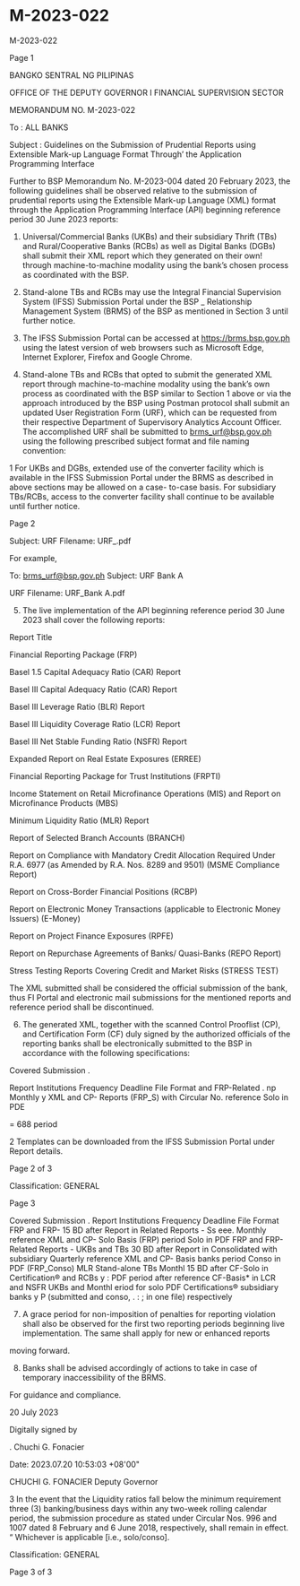 # M-2023-022

M-2023-022

Page 1

BANGKO SENTRAL NG PILIPINAS

OFFICE OF THE DEPUTY GOVERNOR I FINANCIAL SUPERVISION SECTOR

MEMORANDUM NO. M-2023-022

To : ALL BANKS

Subject : Guidelines on the Submission of Prudential Reports using Extensible Mark-up Language Format Through’ the Application Programming Interface

Further to BSP Memorandum No. M-2023-004 dated 20 February 2023, the following guidelines shall be observed relative to the submission of prudential reports using the Extensible Mark-up Language (XML) format through the Application Programming Interface (API) beginning reference period 30 June 2023 reports:

1. Universal/Commercial Banks (UKBs) and their subsidiary Thrift (TBs) and Rural/Cooperative Banks (RCBs) as well as Digital Banks (DGBs) shall submit their XML report which they generated on their own! through machine-to-machine modality using the bank’s chosen process as coordinated with the BSP.

2. Stand-alone TBs and RCBs may use the Integral Financial Supervision System (IFSS) Submission Portal under the BSP _ Relationship Management System (BRMS) of the BSP as mentioned in Section 3 until further notice.

3. The IFSS Submission Portal can be accessed at https://brms.bsp.gov.ph using the latest version of web browsers such as Microsoft Edge, Internet Explorer, Firefox and Google Chrome.

4. Stand-alone TBs and RCBs that opted to submit the generated XML report through machine-to-machine modality using the bank’s own process as coordinated with the BSP similar to Section 1 above or via the approach introduced by the BSP using Postman protocol shall submit an updated User Registration Form (URF), which can be requested from their respective Department of Supervisory Analytics Account Officer. The accomplished URF shall be submitted to brms_urf@bsp.gov.ph using the following prescribed subject format and file naming convention:

1 For UKBs and DGBs, extended use of the converter facility which is available in the IFSS Submission Portal under the BRMS as described in above sections may be allowed on a case- to-case basis. For subsidiary TBs/RCBs, access to the converter facility shall continue to be available until further notice.

Page 2

Subject: URF<space><Bank Name> Filename: URF_<Bank Name>.pdf

For example,

To: brms_urf@bsp.gov.ph Subject: URF Bank A

URF Filename: URF_Bank A.pdf

5. The live implementation of the API beginning reference period 30 June 2023 shall cover the following reports:

Report Title

Financial Reporting Package (FRP)

Basel 1.5 Capital Adequacy Ratio (CAR) Report

Basel III Capital Adequacy Ratio (CAR) Report

Basel III Leverage Ratio (BLR) Report

Basel III Liquidity Coverage Ratio (LCR) Report

Basel III Net Stable Funding Ratio (NSFR) Report

Expanded Report on Real Estate Exposures (ERREE)

Financial Reporting Package for Trust Institutions (FRPTI)

Income Statement on Retail Microfinance Operations (MIS) and Report on Microfinance Products (MBS)

Minimum Liquidity Ratio (MLR) Report

Report of Selected Branch Accounts (BRANCH)

Report on Compliance with Mandatory Credit Allocation Required Under R.A. 6977 (as Amended by R.A. Nos. 8289 and 9501) (MSME Compliance Report)

Report on Cross-Border Financial Positions (RCBP)

Report on Electronic Money Transactions (applicable to Electronic Money Issuers) (E-Money)

Report on Project Finance Exposures (RPFE)

Report on Repurchase Agreements of Banks/ Quasi-Banks (REPO Report)

Stress Testing Reports Covering Credit and Market Risks (STRESS TEST)

The XML submitted shall be considered the official submission of the bank, thus FI Portal and electronic mail submissions for the mentioned reports and reference period shall be discontinued.

6. The generated XML, together with the scanned Control Prooflist (CP), and Certification Form (CF) duly signed by the authorized officials of the reporting banks shall be electronically submitted to the BSP in accordance with the following specifications:

Covered Submission .

Report Institutions Frequency Deadline File Format and FRP-Related . np Monthly y XML and CP- Reports (FRP_S) with Circular No. reference Solo in PDE

= 688 period

2 Templates can be downloaded from the IFSS Submission Portal under Report details.

Page 2 of 3

Classification: GENERAL

Page 3

Covered Submission . Report Institutions Frequency Deadline File Format FRP and FRP- 15 BD after Report in Related Reports - Ss eee. Monthly reference XML and CP- Solo Basis (FRP) period Solo in PDF FRP and FRP- Related Reports - UKBs and TBs 30 BD after Report in Consolidated with subsidiary Quarterly reference XML and CP- Basis banks period Conso in PDF (FRP_Conso) MLR Stand-alone TBs Monthl 15 BD after CF-Solo in Certification® and RCBs y : PDF period after reference CF-Basis* in LCR and NSFR UKBs and Monthl eriod for solo PDF Certifications® subsidiary banks y P (submitted and conso, . : ; in one file) respectively

7. A grace period for non-imposition of penalties for reporting violation shall also be observed for the first two reporting periods beginning live implementation. The same shall apply for new or enhanced reports

moving forward.

8. Banks shall be advised accordingly of actions to take in case of temporary inaccessibility of the BRMS.

For guidance and compliance.

20 July 2023

Digitally signed by

. Chuchi G. Fonacier

Date: 2023.07.20 10:53:03 +08'00"

CHUCHI G. FONACIER Deputy Governor

3 In the event that the Liquidity ratios fall below the minimum requirement three (3) banking/business days within any two-week rolling calendar period, the submission procedure as stated under Circular Nos. 996 and 1007 dated 8 February and 6 June 2018, respectively, shall remain in effect. “ Whichever is applicable [i.e., solo/conso].

Classification: GENERAL

Page 3 of 3